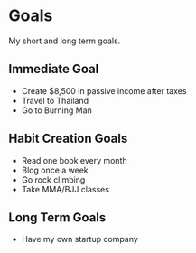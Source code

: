 # Goals

My short and long term goals.

## Immediate Goal

* Create $8,500 in passive income after taxes
* Travel to Thailand
* Go to Burning Man

## Habit Creation Goals

* Read one book every month
* Blog once a week
* Go rock climbing
* Take MMA/BJJ classes

## Long Term Goals

* Have my own startup company
